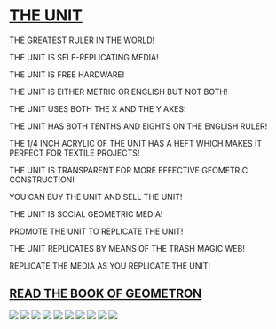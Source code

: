 # [THE UNIT](https://github.com/lafelabs/unit/)

THE GREATEST RULER IN THE WORLD!

THE UNIT IS SELF-REPLICATING MEDIA!

THE UNIT IS FREE HARDWARE!

THE UNIT IS EITHER METRIC OR ENGLISH BUT NOT BOTH!

THE UNIT USES BOTH THE X AND THE Y AXES!

THE UNIT HAS BOTH TENTHS AND EIGHTS ON THE ENGLISH RULER!

THE 1/4 INCH ACRYLIC OF THE UNIT HAS A HEFT WHICH MAKES IT PERFECT FOR TEXTILE PROJECTS!

THE UNIT IS TRANSPARENT FOR MORE EFFECTIVE GEOMETRIC CONSTRUCTION!

YOU CAN BUY THE UNIT AND SELL THE UNIT!

THE UNIT IS SOCIAL GEOMETRIC MEDIA!

PROMOTE THE UNIT TO REPLICATE THE UNIT!

THE UNIT REPLICATES BY MEANS OF THE TRASH MAGIC WEB!

REPLICATE THE MEDIA AS YOU REPLICATE THE UNIT!


## [READ THE BOOK OF GEOMETRON](https://raw.githubusercontent.com/LafeLabs/bookofgeometron/main/main-bigpaper.pdf)

![](https://raw.githubusercontent.com/LafeLabs/unit/main/images/qrcode.png)
![](https://raw.githubusercontent.com/LafeLabs/unit/main/images/qrcode-page.png)
![](https://raw.githubusercontent.com/LafeLabs/unit/main/images/unit-6inch.svg)
![](https://raw.githubusercontent.com/LafeLabs/unit/main/images/unit-6inch-url.svg)
![](https://raw.githubusercontent.com/LafeLabs/unit/main/images/unit-6inchx6.svg)
![](https://raw.githubusercontent.com/LafeLabs/unit/main/images/unit-6inchx6-url.svg)
![](https://raw.githubusercontent.com/LafeLabs/unit/main/images/unit-15cm.svg)
![](https://raw.githubusercontent.com/LafeLabs/unit/main/images/unit-15cm-url.svg)
![](https://raw.githubusercontent.com/LafeLabs/unit/main/images/unit-15cmx8.svg)
![](https://raw.githubusercontent.com/LafeLabs/unit/main/images/unit-15cmx8-url.svg)
